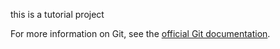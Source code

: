 this is a tutorial project

For more information on Git, see the
[official Git documentation](https://git-scm.com/).